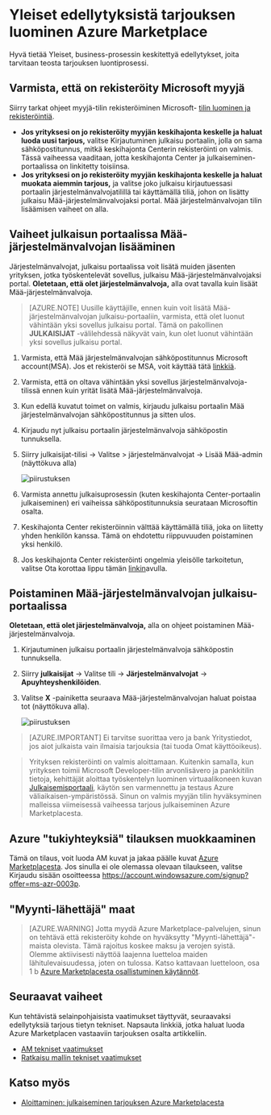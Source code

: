 <properties
   pageTitle="Tarjouksen luominen Azure Marketplacen tehtävistä selainpohjaisista edellytyksistä | Microsoft Azure"
   description="Tietoja luominen ja käyttöönotto tarjouksen Azure Marketplacesta muiden ostaa koskevat vaatimukset."
   services="marketplace-publishing"
   documentationCenter=""
   authors="HannibalSII"
   manager="hascipio"
   editor=""/>

<tags
  ms.service="marketplace"
  ms.devlang="na"
  ms.topic="article"
  ms.tgt_pltfrm="Azure"
  ms.workload="na"
  ms.date="08/18/2016"
  ms.author="hascipio"/>

# <a name="general-prerequisites-for-creating-an-offer-for-the-azure-marketplace"></a>Yleiset edellytyksistä tarjouksen luominen Azure Marketplace
Hyvä tietää Yleiset, business-prosessin keskitettyä edellytykset, joita tarvitaan teosta tarjouksen luontiprosessi.

## <a name="ensure-that-you-are-registered-as-a-seller-with-microsoft"></a>Varmista, että on rekisteröity Microsoft myyjä
Siirry tarkat ohjeet myyjä-tilin rekisteröiminen Microsoft- [tilin luominen ja rekisteröintiä](marketplace-publishing-accounts-creation-registration.md).

- **Jos yrityksesi on jo rekisteröity myyjän keskihajonta keskelle ja haluat luoda uusi tarjous,** valitse Kirjautuminen julkaisu portaalin, jolla on sama sähköpostitunnus, mitkä keskihajonta Centerin rekisteröinti on valmis. Tässä vaiheessa vaaditaan, jotta keskihajonta Center ja julkaiseminen-portaalissa on linkitetty toisiinsa.
- **Jos yrityksesi on jo rekisteröity myyjän keskihajonta keskelle ja haluat muokata aiemmin tarjous,** ja valitse joko julkaisu kirjautuessasi portaalin järjestelmänvalvojatilillä tai käyttämällä tiliä, johon on lisätty julkaisu Mää-järjestelmänvalvojaksi portal. Mää järjestelmänvalvojan tilin lisäämisen vaiheet on alla.

## <a name="steps-to-add-a-co-admin-in-the-publishing-portal"></a>Vaiheet julkaisun portaalissa Mää-järjestelmänvalvojan lisääminen
Järjestelmänvalvojat, julkaisu portaalissa voit lisätä muiden jäsenten yrityksen, jotka työskentelevät sovellus, julkaisu Mää-järjestelmänvalvojaksi portal. **Oletetaan, että olet järjestelmänvalvoja,** alla ovat tavalla kuin lisäät Mää-järjestelmänvalvoja.

>[AZURE.NOTE] Uusille käyttäjille, ennen kuin voit lisätä Mää-järjestelmänvalvojan julkaisu-portaaliin, varmista, että olet luonut vähintään yksi sovellus julkaisu portal. Tämä on pakollinen **JULKAISIJAT** -välilehdessä näkyvät vain, kun olet luonut vähintään yksi sovellus julkaisu portal.

1. Varmista, että Mää järjestelmänvalvojan sähköpostitunnus Microsoft account(MSA). Jos et rekisteröi se MSA, voit käyttää tätä [linkkiä](https://signup.live.com/signup?uaid=0089f09ccae94043a0f07c2aaf928831&lic=1).
2. Varmista, että on oltava vähintään yksi sovellus järjestelmänvalvoja-tilissä ennen kuin yrität lisätä Mää-järjestelmänvalvoja.
3. Kun edellä kuvatut toimet on valmis, kirjaudu julkaisu portaalin Mää järjestelmänvalvojan sähköpostitunnus ja sitten ulos.
4. Kirjaudu nyt julkaisu portaalin järjestelmänvalvoja sähköpostin tunnuksella.
5. Siirry julkaisijat-tilisi -> Valitse > järjestelmänvalvojat -> Lisää Mää-admin (näyttökuva alla)

    ![piirustuksen](media/marketplace-publishing-pre-requisites/imgAddAdmin_05.png)

6. Varmista annettu julkaisuprosessin (kuten keskihajonta Center-portaalin julkaiseminen) eri vaiheissa sähköpostitunnuksia seurataan Microsoftin osalta.
7. Keskihajonta Center rekisteröinnin välttää käyttämällä tiliä, joka on liitetty yhden henkilön kanssa. Tämä on ehdotettu riippuvuuden poistaminen yksi henkilö.
8. Jos keskihajonta Center rekisteröinti ongelmia yleisölle tarkoitetun, valitse Ota korottaa lippu tämän [linkin](https://developer.microsoft.com/en-us/windows/support)avulla.

## <a name="steps-to-delete-a-co-admin-in-the-publishing-portal"></a>Poistaminen Mää-järjestelmänvalvojan julkaisu-portaalissa
**Oletetaan, että olet järjestelmänvalvoja,** alla on ohjeet poistaminen Mää-järjestelmänvalvoja.

1. Kirjautuminen julkaisu portaalin järjestelmänvalvoja sähköpostin tunnuksella.
2. Siirry **julkaisijat** -> Valitse tili -> **Järjestelmänvalvojat** -> **Apuyhteyshenkilöiden**.
3. Valitse **X** -painiketta seuraava Mää-järjestelmänvalvojan haluat poistaa tot (näyttökuva alla).

    ![piirustuksen](media/marketplace-publishing-pre-requisites/imgDeleteAdmin_03.png)

> [AZURE.IMPORTANT] Ei tarvitse suorittaa vero ja bank Yritystiedot, jos aiot julkaista vain ilmaisia tarjouksia (tai tuoda Omat käyttöoikeus).

> Yrityksen rekisteröinti on valmis aloittamaan. Kuitenkin samalla, kun yrityksen toimii Microsoft Developer-tilin arvonlisävero ja pankkitilin tietoja, kehittäjät aloittaa työskentelyn luominen virtuaalikoneen kuvan [Julkaisemisportaali](https://publish.windowsazure.com), käytön sen varmennettu ja testaus Azure väliaikaisen-ympäristössä. Sinun on valmis myyjän tilin hyväksyminen malleissa viimeisessä vaiheessa tarjous julkaiseminen Azure Marketplacesta.

## <a name="acquire-an-azure-pay-as-you-go-subscription"></a>Azure "tukiyhteyksiä" tilauksen muokkaaminen
Tämä on tilaus, voit luoda AM kuvat ja jakaa päälle kuvat [Azure Marketplacesta](https://azure.microsoft.com/marketplace/). Jos sinulla ei ole olemassa olevaan tilaukseen, valitse Kirjaudu sisään osoitteessa https://account.windowsazure.com/signup?offer=ms-azr-0003p.

## <a name="sell-from-countries"></a>"Myynti-lähettäjä" maat
> [AZURE.WARNING]
Jotta myydä Azure Marketplace-palvelujen, sinun on tehtävä että rekisteröity kohde on hyväksytty "Myynti-lähettäjä"-maista olevista. Tämä rajoitus koskee maksu ja verojen syistä. Olemme aktiivisesti näyttöä laajenna luetteloa maiden lähitulevaisuudessa, joten on tulossa. Katso kattavaan luetteloon, osa 1 b [Azure Marketplacesta osallistuminen käytännöt](http://go.microsoft.com/fwlink/?LinkID=526833).

## <a name="next-steps"></a>Seuraavat vaiheet
Kun tehtävistä selainpohjaisista vaatimukset täyttyvät, seuraavaksi edellytyksiä tarjous tietyn tekniset. Napsauta linkkiä, jotka haluat luoda Azure Marketplacen vastaaviin tarjouksen osalta artikkeliin.

- [AM tekniset vaatimukset](marketplace-publishing-vm-image-creation-prerequisites.md)
- [Ratkaisu mallin tekniset vaatimukset](marketplace-publishing-solution-template-creation-prerequisites.md)

## <a name="see-also"></a>Katso myös
- [Aloittaminen: julkaiseminen tarjouksen Azure Marketplacesta](marketplace-publishing-getting-started.md)
